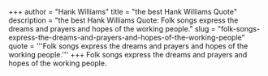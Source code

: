 +++
author = "Hank Williams"
title = "the best Hank Williams Quote"
description = "the best Hank Williams Quote: Folk songs express the dreams and prayers and hopes of the working people."
slug = "folk-songs-express-the-dreams-and-prayers-and-hopes-of-the-working-people"
quote = '''Folk songs express the dreams and prayers and hopes of the working people.'''
+++
Folk songs express the dreams and prayers and hopes of the working people.
